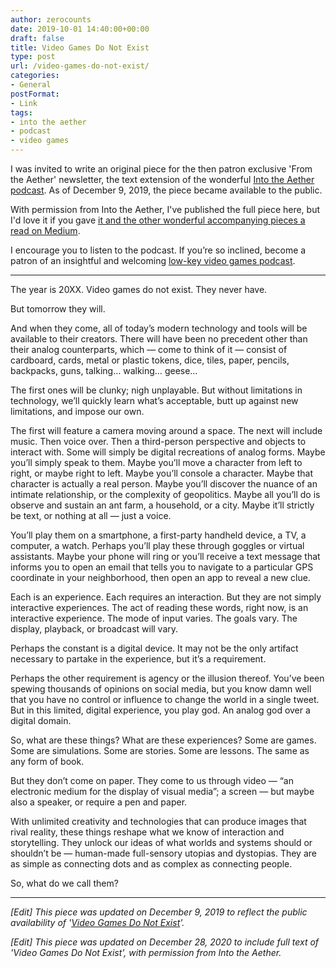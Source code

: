 ```yaml
---
author: zerocounts
date: 2019-10-01 14:40:00+00:00
draft: false
title: Video Games Do Not Exist
type: post
url: /video-games-do-not-exist/
categories:
- General
postFormat:
- Link
tags:
- into the aether
- podcast
- video games
---
```


I was invited to write an original piece for the then patron exclusive 'From the Aether' newsletter, the text extension of the wonderful [Into the Aether podcast](https://intothecast.online). As of December 9, 2019, the piece became available to the public.

With permission from Into the Aether, I've published the full piece here, but I'd love it if you gave [it and the other wonderful accompanying pieces a read on Medium](https://medium.com/@intothecast/from-the-aether-4-f3f330497ea5).

I encourage you to listen to the podcast. If you’re so inclined, become a patron of an insightful and welcoming [low-key video games podcast](https://anchor.fm/theaether).

---

The year is 20XX. Video games do not exist. They never have.

But tomorrow they will.

And when they come, all of today’s modern technology and tools will be available to their creators. There will have been no precedent other than their analog counterparts, which — come to think of it — consist of cardboard, cards, metal or plastic tokens, dice, tiles, paper, pencils, backpacks, guns, talking… walking… geese…

The first ones will be clunky; nigh unplayable. But without limitations in technology, we’ll quickly learn what’s acceptable, butt up against new limitations, and impose our own.

The first will feature a camera moving around a space. The next will include music. Then voice over. Then a third-person perspective and objects to interact with. Some will simply be digital recreations of analog forms. Maybe you’ll simply speak to them. Maybe you’ll move a character from left to right, or maybe right to left. Maybe you’ll console a character. Maybe that character is actually a real person. Maybe you’ll discover the nuance of an intimate relationship, or the complexity of geopolitics. Maybe all you’ll do is observe and sustain an ant farm, a household, or a city. Maybe it’ll strictly be text, or nothing at all — just a voice.

You’ll play them on a smartphone, a first-party handheld device, a TV, a computer, a watch. Perhaps you’ll play these through goggles or virtual assistants. Maybe your phone will ring or you’ll receive a text message that informs you to open an email that tells you to navigate to a particular GPS coordinate in your neighborhood, then open an app to reveal a new clue.

Each is an experience. Each requires an interaction. But they are not simply interactive experiences. The act of reading these words, right now, is an interactive experience. The mode of input varies. The goals vary. The display, playback, or broadcast will vary.

Perhaps the constant is a digital device. It may not be the only artifact necessary to partake in the experience, but it’s a requirement.

Perhaps the other requirement is agency or the illusion thereof. You’ve been spewing thousands of opinions on social media, but you know damn well that you have no control or influence to change the world in a single tweet. But in this limited, digital experience, you play god. An analog god over a digital domain.

So, what are these things? What are these experiences? Some are games. Some are simulations. Some are stories. Some are lessons. The same as any form of book.

But they don’t come on paper. They come to us through video — “an electronic medium for the display of visual media”; a screen — but maybe also a speaker, or require a pen and paper.

With unlimited creativity and technologies that can produce images that rival reality, these things reshape what we know of interaction and storytelling. They unlock our ideas of what worlds and systems should or shouldn’t be — human-made full-sensory utopias and dystopias. They are as simple as connecting dots and as complex as connecting people.

So, what do we call them?

---

_[Edit] This piece was updated on December 9, 2019 to reflect the public availability of '[Video Games Do Not Exist](https://medium.com/@intothecast/from-the-aether-4-f3f330497ea5)'._

_[Edit] This piece was updated on December 28, 2020 to include full text of 'Video Games Do Not Exist', with permission from Into the Aether._